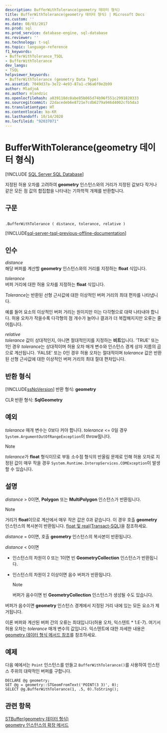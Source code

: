 ```yaml
---
description: BufferWithTolerance(geometry 데이터 형식)
title: BufferWithTolerance(geometry 데이터 형식) | Microsoft Docs
ms.custom: ''
ms.date: 08/03/2017
ms.prod: sql
ms.prod_service: database-engine, sql-database
ms.reviewer: ''
ms.technology: t-sql
ms.topic: language-reference
f1_keywords:
- BufferWithTolerance_TSQL
- BufferWithTolerance
dev_langs:
- TSQL
helpviewer_keywords:
- BufferWithTolerance (geometry Data Type)
ms.assetid: 7049d37a-3e72-4e93-87a1-c96a6f0e2b99
author: MladjoA
ms.author: mlandzic
ms.openlocfilehash: a039118dc0abe85b065d74b96f551c2991820333
ms.sourcegitcommit: 22dacedeb6e8721e7cdb6279a946d4002cfb5da3
ms.translationtype: HT
ms.contentlocale: ko-KR
ms.lasthandoff: 10/14/2020
ms.locfileid: "92037071"
---
```

# <a name="bufferwithtolerance-geometry-data-type"></a>BufferWithTolerance(geometry 데이터 형식)
[!INCLUDE [SQL Server SQL Database](../../includes/applies-to-version/sql-asdb.md)]

지정된 허용 오차를 고려하여 **geometry** 인스턴스와의 거리가 지정된 값보다 작거나 같은 모든 점 값의 합집합을 나타내는 기하학적 개체를 반환합니다.
  
## <a name="syntax"></a>구문  
  
```  
  
.BufferWithTolerance ( distance, tolerance, relative )  
```  
  
[!INCLUDE[sql-server-tsql-previous-offline-documentation](../../includes/sql-server-tsql-previous-offline-documentation.md)]

## <a name="arguments"></a>인수
 *distance*  
 해당 버퍼를 계산할 **geometry** 인스턴스와의 거리를 지정하는 **float** 식입니다.  
  
 *tolerance*  
 버퍼 거리에 대한 허용 오차를 지정하는 **float** 식입니다.  
  
 *Tolerance*는 반환된 선형 근사값에 대한 이상적인 버퍼 거리의 최대 편차를 나타냅니다.  
  
 예를 들어 요소의 이상적인 버퍼 거리는 원이지만 이는 다각형으로 대략 나타내야 합니다. 허용 오차가 작을수록 다각형의 점 개수가 늘어나 결과가 더 복잡해지지만 오류는 줄어듭니다.  
  
 *relative*  
 *tolerance* 값이 상대적인지, 아니면 절대적인지를 지정하는 **비트**입니다. 'TRUE' 또는 1인 경우 *tolerance*는 상대적이며 허용 오차 매개 변수와 인스턴스 경계 상자 지름의 곱으로 계산됩니다. 'FALSE' 또는 0인 경우 허용 오차는 절대적이며 *tolerance* 값은 반환된 선형 근사값에 대한 이상적인 버퍼 거리의 최대 절대 편차입니다.  
  
## <a name="return-types"></a>반환 형식  
 [!INCLUDE[ssNoVersion](../../includes/ssnoversion-md.md)] 반환 형식: **geometry**  
  
 CLR 반환 형식: **SqlGeometry**  
  
## <a name="exceptions"></a>예외  
 *tolerance* 매개 변수는 0보다 커야 합니다. *tolerance* <= 0일 경우 `System.ArgumentOutOfRangeException`이 throw됩니다.  
  
> [!NOTE]  
>  *tolerance*가 **float** 형식이므로 부동 소수점 형식의 반올림 문제로 인해 허용 오차로 지정된 값이 매우 작을 경우 `System.Runtime.InteropServices.COMException`이 발생할 수 있습니다.  
  
## <a name="remarks"></a>설명  
 *distance* > 0이면, **Polygon** 또는 **MultiPolygon** 인스턴스가 반환됩니다.  
  
> [!NOTE]  
>  거리가 **float**이므로 계산에서 매우 작은 값은 0과 같습니다. 이 경우 호출 **geometry** 인스턴스의 복사본이 반환됩니다. [float 및 real&#40;Transact-SQL&#41;](../../t-sql/data-types/float-and-real-transact-sql.md)을 참조하세요.  
  
 *distance* = 0이면, 호출 **geometry** 인스턴스의 복사본이 반환됩니다.  
  
 *distance* < 0이면  
  
-   인스턴스의 차원이 0 또는 1이면 빈 **GeometryCollection** 인스턴스가 반환됩니다.  
  
-   인스턴스의 차원이 2 이상이면 음수 버퍼가 반환됩니다.  
  
    > [!NOTE]  
    >  버퍼가 음수이면 빈 **GeometryCollection** 인스턴스가 생성될 수도 있습니다.  
  
 버퍼가 음수이면 **geometry** 인스턴스 경계에서 지정된 거리 내에 있는 모든 요소가 제거됩니다.  
  
 이론 버퍼와 계산된 버퍼 간의 오류는 최대입니다(허용 오차, 익스텐트 \* 1.E-7). 여기서 허용 오차는 *tolerance* 매개 변수의 값입니다. 익스텐트에 대한 자세한 내용은 [geometry 데이터 형식 메서드 참조](./spatial-types-geometry-transact-sql.md)를 참조하세요.  
  
## <a name="examples"></a>예제  
 다음 예에서는 `Point` 인스턴스를 만들고 `BufferWithTolerance()`를 사용하여 인스턴스 주위의 대략적인 버퍼를 구합니다.  
  
```  
DECLARE @g geometry;  
SET @g = geometry::STGeomFromText('POINT(3 3)', 0);  
SELECT @g.BufferWithTolerance(1, .5, 0).ToString();  
```  
  
## <a name="see-also"></a>관련 항목  
 [STBuffer&#40;geometry 데이터 형식&#41;](../../t-sql/spatial-geometry/stbuffer-geometry-data-type.md)   
 [geometry 인스턴스의 확장 메서드](../../t-sql/spatial-geometry/extended-methods-on-geometry-instances.md)  
  
